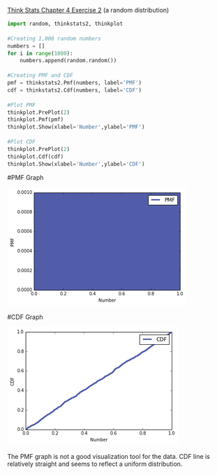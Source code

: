 [Think Stats Chapter 4 Exercise 2](http://greenteapress.com/thinkstats2/html/thinkstats2005.html#toc41) (a random distribution)

```python
import random, thinkstats2, thinkplot

#Creating 1,000 random numbers
numbers = []
for i in range(1000):
    numbers.append(random.random())

#Creating PMF and CDF
pmf = thinkstats2.Pmf(numbers, label='PMF')
cdf = thinkstats2.Cdf(numbers, label='CDF')

#Plot PMF
thinkplot.PrePlot(2)
thinkplot.Pmf(pmf)
thinkplot.Show(xlabel='Number',ylabel='PMF')

#Plot CDF
thinkplot.PrePlot(2)
thinkplot.Cdf(cdf)
thinkplot.Show(xlabel='Number',ylabel='CDF')
```

#PMF Graph

![Rand_Num_PMF](https://github.com/justindchien/dsp/blob/master/statistics/rand_num_PMF.png?raw=true)

#CDF Graph

![Rand_Num_CDF](https://github.com/justindchien/dsp/blob/master/statistics/rand_num_CDF.png?raw=true)

The PMF graph is not a good visualization tool for the data. CDF line is relatively straight and seems to reflect a uniform distribution.
